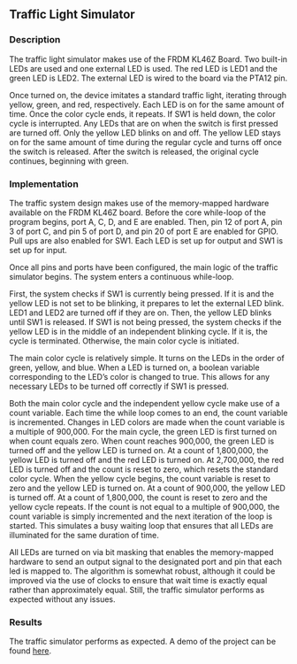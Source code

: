 ## Traffic Light Simulator

### Description

The traffic light simulator makes use of the FRDM KL46Z Board. Two built-in LEDs are used and one external LED is used. The red LED is LED1 and the green LED is LED2. The external LED is wired to the board via the PTA12 pin. 

Once turned on, the device imitates a standard traffic light, iterating through yellow, green, and red, respectively. Each LED is on for the same amount of time. Once the color cycle ends, it repeats. If SW1 is held down, the color cycle is interrupted. Any LEDs that are on when the switch is first pressed are turned off.  Only the yellow LED blinks on and off. The yellow LED stays on for the same amount of time during the regular cycle and turns off once the switch is released. After the switch is released, the original cycle continues, beginning with green.

### Implementation

The traffic system design makes use of the memory-mapped hardware available on the FRDM KL46Z board. Before the core while-loop of the program begins, port A, C, D, and E are enabled. Then, pin 12 of port A, pin 3 of port C, and pin 5 of port D, and pin 20 of port E are enabled for GPIO. Pull ups are also enabled for SW1. Each LED is set up for output and SW1 is set up for input.

Once all pins and ports have been configured, the main logic of the traffic simulator begins. The system enters a continuous while-loop.

First, the system checks if SW1 is currently being pressed. If it is and the yellow LED is not set to be blinking, it prepares to let the external LED blink. LED1 and LED2 are turned off if they are on. Then, the yellow LED blinks until SW1 is released. If SW1 is not being pressed, the system checks if the yellow LED is in the middle of an independent blinking cycle. If it is, the cycle is terminated. Otherwise, the main color cycle is initiated. 

The main color cycle is relatively simple. It turns on the LEDs in the order of green, yellow, and blue. When a LED is turned on, a boolean variable corresponding to the LED’s color is changed to true. This allows for any necessary LEDs to be turned off correctly if SW1 is pressed.

Both the main color cycle and the independent yellow cycle make use of a count variable. Each time the while loop comes to an end, the count variable is incremented. Changes in LED colors are made when the count variable is a multiple of 900,000. For the main cycle, the green LED is first turned on when count equals zero. When count reaches 900,000, the green LED is turned off and the yellow LED is turned on. At a count of 1,800,000, the yellow LED is turned off and the red LED is turned on. At 2,700,000, the red LED is turned off and the count is reset to zero, which resets the standard color cycle. When the yellow cycle begins, the count variable is reset to zero and the yellow LED is turned on. At a count of 900,000, the yellow LED is turned off. At a count of 1,800,000, the count is reset to zero and the yellow cycle repeats. If the count is not equal to a multiple of 900,000, the count variable is simply incremented and the next iteration of the loop is started. This simulates a busy waiting loop that ensures that all LEDs are illuminated for the same duration of time.

All LEDs are turned on via bit masking that enables the memory-mapped hardware to send an output signal to the designated port and pin that each led is mapped to. The algorithm is somewhat robust, although it could be improved via the use of clocks to ensure that wait time is exactly equal rather than approximately equal. Still, the traffic simulator performs as expected without any issues.

### Results

The traffic simulator performs as expected. A demo of the project can be found [here](https://youtube.com/shorts/mpbwAzr6ciY?feature=share).
